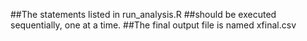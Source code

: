 ##The statements listed in run_analysis.R
##should be executed sequentially, one at a time.
##The final output file is named xfinal.csv

